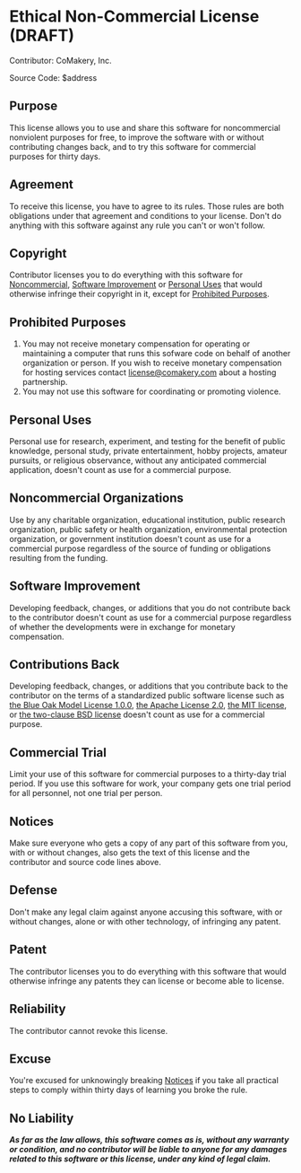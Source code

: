 # Ethical Non-Commercial License (DRAFT)

Contributor: CoMakery, Inc.

Source Code: $address

## Purpose

This license allows you to use and share this software for noncommercial nonviolent purposes for free, to improve the software with or without contributing changes back, and to try this software for commercial purposes for thirty days.

## Agreement

To receive this license, you have to agree to its rules. Those rules are both obligations under that agreement and conditions to your license. Don't do anything with this software against any rule you can't or won't follow.

## Copyright

Contributor licenses you to do everything with this software for [Noncommercial](#noncommercial-organizations), [Software Improvement](#software-improvement) or [Personal Uses](#personal-uses) that would otherwise infringe their copyright in it, except for [Prohibited Purposes](#prohibited-purposes).

## Prohibited Purposes

1. You may not receive monetary compensation for operating or maintaining a computer that runs this sofware code on behalf of another organization or person. If you wish to receive monetary compensation for hosting services contact license@comakery.com about a hosting partnership.
2. You may not use this software for coordinating or promoting violence.

## Personal Uses

Personal use for research, experiment, and testing for the benefit of public knowledge, personal study, private entertainment, hobby projects, amateur pursuits, or religious observance, without any anticipated commercial application, doesn't count as use for a commercial purpose.

## Noncommercial Organizations

Use by any charitable organization, educational institution, public research organization, public safety or health organization, environmental protection organization, or government institution doesn't count as use for a commercial purpose regardless of the source of funding or obligations resulting from the funding.

## Software Improvement

Developing feedback, changes, or additions that you do not contribute back to the contributor doesn't count as use for a commercial purpose regardless of whether the developments were in exchange for monetary compensation.

## Contributions Back

Developing feedback, changes, or additions that you contribute back to the contributor on the terms of a standardized public software license such as [the Blue Oak Model License 1.0.0](https://blueoakcouncil.org/license/1.0.0), [the Apache License 2.0](https://www.apache.org/licenses/LICENSE-2.0.html), [the MIT license](https://spdx.org/licenses/MIT.html), or [the two-clause BSD license](https://spdx.org/licenses/BSD-2-Clause.html) doesn't count as use for a commercial purpose.

## Commercial Trial

Limit your use of this software for commercial purposes to a thirty-day trial period. If you use this software for work, your company gets one trial period for all personnel, not one trial per person.

## Notices

Make sure everyone who gets a copy of any part of this software from you, with or without changes, also gets the text of this license and the contributor and source code lines above.

## Defense

Don't make any legal claim against anyone accusing this software, with or without changes, alone or with other technology, of infringing any patent.

## Patent

The contributor licenses you to do everything with this software that would otherwise infringe any patents they can license or become able to license.

## Reliability

The contributor cannot revoke this license.

## Excuse

You're excused for unknowingly breaking [Notices](#notices) if you take all practical steps to comply within thirty days of learning you broke the rule.

## No Liability

***As far as the law allows, this software comes as is, without any warranty or condition, and no contributor will be liable to anyone for any damages related to this software or this license, under any kind of legal claim.***
